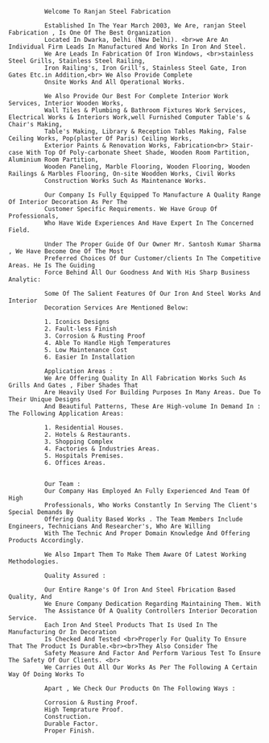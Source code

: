               Welcome To Ranjan Steel Fabrication
              
              Established In The Year March 2003, We Are, ranjan Steel Fabrication , Is One Of The Best Organization
              Located In Dwarka, Delhi (New Delhi). <br>we Are An Individual Firm Leads In Manufactured And Works In Iron And Steel.
              We Are Leads In Fabrication Of Iron Windows, <br>stainless Steel Grills, Stainless Steel Railing, 
              Iron Railing's, Iron Grill's, Stainless Steel Gate, Iron Gates Etc.in Addition,<br> We Also Provide Complete 
              Onsite Works And All Operational Works.
  
              We Also Provide Our Best For Complete Interior Work Services, Interior Wooden Works,
              Wall Tiles & Plumbing & Bathroom Fixtures Work Services, Electrical Works & Interiors Work,well Furnished Computer Table's & Chair's Making,
              Table's Making, Library & Reception Tables Making, False Ceiling Works, Pop(plaster Of Paris) Ceiling Works, 
              Exterior Paints & Renovation Works, Fabrication<br> Stair-case With Top Of Poly-carbonate Sheet Shade, Wooden Room Partition, Aluminium Room Partition, 
              Wooden Paneling, Marble Flooring, Wooden Flooring, Wooden Railings & Marbles Flooring, On-site Woodden Works, Civil Works
              Construction Works Such As Maintenance Works.
  
              Our Company Is Fully Equipped To Manufacture A Quality Range Of Interior Decoration As Per The 
              Customer Specific Requirements. We Have Group Of Professionals, 
              Who Have Wide Experiences And Have Expert In The Concerned Field.
  
              Under The Proper Guide Of Our Owner Mr. Santosh Kumar Sharma , We Have Become One Of The Most
              Preferred Choices Of Our Customer/clients In The Competitive Areas. He Is The Guiding 
              Force Behind All Our Goodness And With His Sharp Business Analytic:
  
              Some Of The Salient Features Of Our Iron And Steel Works And Interior 
              Decoration Services Are Mentioned Below:
              
              1. Iconics Designs
              2. Fault-less Finish
              3. Corrosion & Rusting Proof
              4. Able To Handle High Temperatures
              5. Low Maintenance Cost
              6. Easier In Installation
  
              Application Areas :
              We Are Offering Quality In All Fabrication Works Such As Grills And Gates , Fiber Shades That 
              Are Heavily Used For Building Purposes In Many Areas. Due To Their Unique Designs
              And Beautiful Patterns, These Are High-volume In Demand In : The Following Application Areas:
  
              1. Residential Houses.
              2. Hotels & Restaurants.
              3. Shopping Complex
              4. Factories & Industries Areas.
              5. Hospitals Premises.
              6. Offices Areas.
              
  
              Our Team :
              Our Company Has Employed An Fully Experienced And Team Of High 
              Professionals, Who Works Constantly In Serving The Client's Special Demands By 
              Offering Quality Based Works . The Team Members Include Engineers, Technicians And Researcher's, Who Are Willing
              With The Technic And Proper Domain Knowledge And Offering Products Accordingly.
              
              We Also Impart Them To Make Them Aware Of Latest Working  Methodologies.
  
              Quality Assured :
  
              Our Entire Range's Of Iron And Steel Fbrication Based Quality, And 
              We Enure Company Dedication Regarding Maintaining Them. With 
              The Assistance Of A Quality Controllers Interior Decoration Service.
              Each Iron And Steel Products That Is Used In The Manufacturing Or In Decoration 
              Is Checked And Tested <br>Properly For Quality To Ensure That The Product Is Durable.<br><br>They Also Consider The 
              Safety Measure And Factor And Perform Various Test To Ensure The Safety Of Our Clients. <br>
              We Carries Out All Our Works As Per The Following A Certain Way Of Doing Works To 
  
              Apart , We Check Our Products On The Following Ways :
  
              Corrosion & Rusting Proof.
              High Temprature Proof.
              Construction.
              Durable Factor.
              Proper Finish.
              
